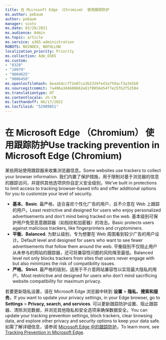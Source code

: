 ```yaml
---
title: 在 Microsoft Edge （Chromium） 使用跟踪防护
ms.author: pebaum
author: pebaum
manager: scotv
ms.date: 03/29/2021
ms.audience: Admin
ms.topic: article
ms.service: o365-administration
ROBOTS: NOINDEX, NOFOLLOW
localization_priority: Priority
ms.collection: Adm_O365
ms.custom:
- "8328"
- "10979"
- "9004625"
- "9006450"
ms.openlocfilehash: beaa5dcc7f2e07ca3b2339fe43a759acf3a342b0
ms.sourcegitcommit: 7a406a3d4680662e81f0056454f7e25fb2f52504
ms.translationtype: HT
ms.contentlocale: zh-CN
ms.lasthandoff: 06/17/2021
ms.locfileid: "52989851"
---
```

# <a name="use-tracking-prevention-in-microsoft-edge-chromium"></a><span data-ttu-id="42313-102">在 Microsoft Edge （Chromium） 使用跟踪防护</span><span class="sxs-lookup"><span data-stu-id="42313-102">Use tracking prevention in Microsoft Edge (Chromium)</span></span>

<span data-ttu-id="42313-103">某些网站使用跟踪器来收集浏览器信息。</span><span class="sxs-lookup"><span data-stu-id="42313-103">Some websites use trackers to collect your browser information.</span></span> <span data-ttu-id="42313-104">我们内置了保护措施，用于限制对基于浏览器的信息的跟踪访问，并提供其他选项供你自定义安全级别。</span><span class="sxs-lookup"><span data-stu-id="42313-104">We’ve built in protections to limit access to tracking browser-based info and offer additional options for you to customize your level of security.</span></span>

- <span data-ttu-id="42313-105">**基本**。</span><span class="sxs-lookup"><span data-stu-id="42313-105">**Basic**.</span></span> <span data-ttu-id="42313-106">最严格，适合喜欢个性化广告的用户，且不介意在 Web 上跟踪的用户。</span><span class="sxs-lookup"><span data-stu-id="42313-106">Least restrictive and designed for users who enjoy personalized advertisements and don't mind being tracked on the web.</span></span> <span data-ttu-id="42313-107">基本级别可保护用户免受恶意跟踪器（如指纹和加密器）的攻击。</span><span class="sxs-lookup"><span data-stu-id="42313-107">Basic protects users against malicious trackers, like fingerprinters and cryptominers.</span></span>
- <span data-ttu-id="42313-108">**平衡**。</span><span class="sxs-lookup"><span data-stu-id="42313-108">**Balanced**.</span></span> <span data-ttu-id="42313-109">为默认级别，专为想要在 Web 周围看到较少广告的用户设计。</span><span class="sxs-lookup"><span data-stu-id="42313-109">Default level and designed for users who want to see fewer advertisements that follow them around the web.</span></span> <span data-ttu-id="42313-110">平衡级别不仅阻止用户从未参与的网站的跟踪器，还可将兼容性问题的风险降至最低。</span><span class="sxs-lookup"><span data-stu-id="42313-110">Balanced level not only blocks trackers from sites that users never engage with but also minimizes the risk of compatibility issues.</span></span>
- <span data-ttu-id="42313-111">**严格**。</span><span class="sxs-lookup"><span data-stu-id="42313-111">**Strict**.</span></span> <span data-ttu-id="42313-112">最严格的级别，适用于不介意网站兼容性以实现最大隐私的用户。</span><span class="sxs-lookup"><span data-stu-id="42313-112">Most restrictive and designed for users who don't mind sacrificing website compatibility for maximum privacy.</span></span>

<span data-ttu-id="42313-113">若要更新隐私设置，请在 Microsoft Edge 浏览器中转到 **设置** > **隐私、搜索和服务**。</span><span class="sxs-lookup"><span data-stu-id="42313-113">If you want to update your privacy settings, in your Edge browser, go to **Settings** > **Privacy, search, and services**.</span></span> <span data-ttu-id="42313-114">可以更新跟踪防护设置、阻止跟踪器、清除浏览数据，并浏览其他隐私和安全选项来确保数据安全。</span><span class="sxs-lookup"><span data-stu-id="42313-114">You can update your tracking prevention settings, block trackers, clear browsing data, and explore other privacy and security options to keep your data safe.</span></span> <span data-ttu-id="42313-115">如需了解详细信息，请参阅 [Microsoft Edge 中的跟踪防护](/microsoft-edge/web-platform/tracking-prevention)。</span><span class="sxs-lookup"><span data-stu-id="42313-115">To learn more, see [Tracking Prevention in Microsoft Edge](/microsoft-edge/web-platform/tracking-prevention).</span></span> 